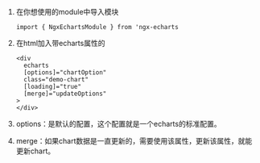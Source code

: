 

1. 在你想使用的module中导入模块
    
    ```
    import { NgxEchartsModule } from 'ngx-echarts
    ```

1. 在html加入带echarts属性的

    ```
    <div 
      echarts 
      [options]="chartOption" 
      class="demo-chart" 
      [loading]="true" 
      [merge]="updateOptions"
    >
    </div>
    ```
    

1. options：是默认的配置，这个配置就是一个echarts的标准配置。

1. merge：如果chart数据是一直更新的，需要使用该属性，更新该属性，就能更新chart。




